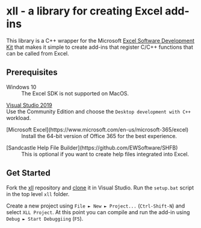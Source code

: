 ﻿# xll - a library for creating Excel add-ins

This library is a C++ wrapper for the Microsoft
[Excel Software Development Kit](https://docs.microsoft.com/en-us/office/client-developer/excel/welcome-to-the-excel-software-development-kit)
that makes it simple to create add-ins that register C/C++ functions 
that can be called from Excel.

## Prerequisites

<dl>
<dt>Windows 10</dt>
<dd>The Excel SDK is not supported on MacOS.</dd>
</dl>


[Visual Studio 2019](https://visualstudio.microsoft.com/)  
  Use the Community Edition and choose the `Desktop development with C++` workload.</dd>


<dl>
<dt>[Microsoft Excel](https://www.microsoft.com/en-us/microsoft-365/excel)</dt>
<dd>Install the 64-bit version of Office 365 for the best experience.</dd>
</dl>

<dl>
<dt>[Sandcastle Help File Builder](https://github.com/EWSoftware/SHFB)</dt>
<dd>This is optional if you want to create help files integrated into Excel.</dd>
</dl>

## Get Started

Fork the [xll](https://github.com/xlladdins/xll) repository and
[clone](https://docs.microsoft.com/en-us/visualstudio/get-started/tutorial-open-project-from-repo)
it in Visual Studio.
Run the `setup.bat` script in the top level `xll` folder.

Create a new project using `File ► New ► Project...` (`Ctrl-Shift-N`) and
select `XLL Project`. At this point you can compile and run the add-in
using `Debug ► Start Debuggiing` (`F5`). 
